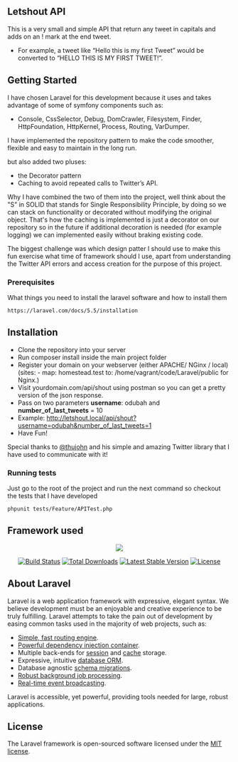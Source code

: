 ## Letshout API

This is a very small and simple API that return any tweet in capitals and adds on an ! mark at the end tweet. 
 - For example, a tweet like “Hello this is my first Tweet” would be converted to “HELLO THIS IS MY FIRST TWEET!”.
 
## Getting Started

I have chosen Laravel for this development because it uses and takes advantage of some of symfony components such as:

- Console, CssSelector, Debug, DomCrawler, Filesystem, Finder, HttpFoundation, HttpKernel, Process, Routing, VarDumper.

I have implemented the repository pattern to make the code smoother, flexible and easy to maintain in the long run.

but also added two pluses:

- the Decorator pattern
- Caching to avoid repeated calls to Twitter’s API. 

Why I have combined the two of them into the project, well think about the "S" in SOLID that stands for Single Responsibility Principle,
by doing so we can stack on functionality or decorated without modifying the original object. That's how the caching is implemented is just a
decorator on our repository so in the future if additional decoration is needed (for example logging) we can implemented easily without braking existing code.

The biggest challenge was which design patter I should use to make this fun exercise what time of framework should I use, apart from understanding the Twitter API errors
and access creation for the purpose of this project.

### Prerequisites

What things you need to install the laravel software and how to install them

```
https://laravel.com/docs/5.5/installation
```

## Installation

 * Clone the repository into your server
 * Run composer install inside the main project folder
 * Register your domain on your webserver (either APACHE/ NGinx / local) (sites:
                                               - map: homestead.test
                                                 to: /home/vagrant/code/Laravel/public for Nginx.)
 * Visit yourdomain.com/api/shout using postman so you can get a pretty version of the json response.
 * Pass on two parameters **username**: odubah and **number_of_last_tweets** = 10
 * Example: http://letshout.local/api/shout?username=odubah&number_of_last_tweets=1
 * Have Fun! 
 
 Special thanks to <a href="https://github.com/thujohn/twitter">@thujohn</a> and his simple and amazing Twitter library that I have used to communicate with it!

### Running tests

Just go to the root of the project and run the next command so checkout the tests that I have developed
```
phpunit tests/Feature/APITest.php
```

## Framework used
 
<p align="center"><img src="https://laravel.com/assets/img/components/logo-laravel.svg"></p>

<p align="center">
<a href="https://travis-ci.org/laravel/framework"><img src="https://travis-ci.org/laravel/framework.svg" alt="Build Status"></a>
<a href="https://packagist.org/packages/laravel/framework"><img src="https://poser.pugx.org/laravel/framework/d/total.svg" alt="Total Downloads"></a>
<a href="https://packagist.org/packages/laravel/framework"><img src="https://poser.pugx.org/laravel/framework/v/stable.svg" alt="Latest Stable Version"></a>
<a href="https://packagist.org/packages/laravel/framework"><img src="https://poser.pugx.org/laravel/framework/license.svg" alt="License"></a>
</p>


## About Laravel

Laravel is a web application framework with expressive, elegant syntax. We believe development must be an enjoyable and creative experience to be truly fulfilling. Laravel attempts to take the pain out of development by easing common tasks used in the majority of web projects, such as:

- [Simple, fast routing engine](https://laravel.com/docs/routing).
- [Powerful dependency injection container](https://laravel.com/docs/container).
- Multiple back-ends for [session](https://laravel.com/docs/session) and [cache](https://laravel.com/docs/cache) storage.
- Expressive, intuitive [database ORM](https://laravel.com/docs/eloquent).
- Database agnostic [schema migrations](https://laravel.com/docs/migrations).
- [Robust background job processing](https://laravel.com/docs/queues).
- [Real-time event broadcasting](https://laravel.com/docs/broadcasting).

Laravel is accessible, yet powerful, providing tools needed for large, robust applications.

## License

The Laravel framework is open-sourced software licensed under the [MIT license](http://opensource.org/licenses/MIT).
